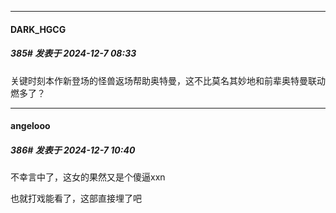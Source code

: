 ﻿
*****

####  DARK_HGCG  
##### 385#       发表于 2024-12-7 08:33

关键时刻本作新登场的怪兽返场帮助奥特曼，这不比莫名其妙地和前辈奥特曼联动燃多了？


*****

####  angelooo  
##### 386#       发表于 2024-12-7 10:40

不幸言中了，这女的果然又是个傻逼xxn

也就打戏能看了，这部直接埋了吧

